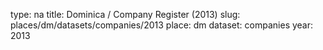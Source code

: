 type: na
title: Dominica / Company Register (2013)
slug: places/dm/datasets/companies/2013
place: dm
dataset: companies
year: 2013
